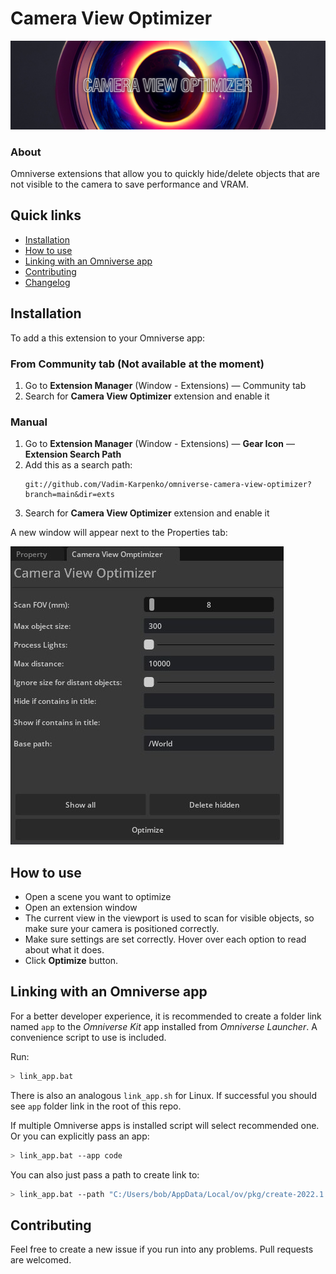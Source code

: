 # Camera View Optimizer
![welcome](readme_media/welcome.jpg)
### About
Omniverse extensions that allow you to quickly hide/delete objects that are not visible to the camera to save performance and VRAM.

## Quick links

* [Installation](#installation)
* [How to use](#how-to-use)
* [Linking with an Omniverse app](#linking-with-an-omniverse-app)
* [Contributing](#contributing)
* [Changelog](CHANGELOG.md)

## Installation
To add a this extension to your Omniverse app:
### From Community tab (Not available at the moment)
1. Go to **Extension Manager** (Window - Extensions) — Community tab
2. Search for **Camera View Optimizer** extension and enable it
### Manual
1. Go to **Extension Manager** (Window - Extensions) — **Gear Icon** — **Extension Search Path**
2. Add this as a search path: 
    ```
    git://github.com/Vadim-Karpenko/omniverse-camera-view-optimizer?branch=main&dir=exts
    ```
3. Search for **Camera View Optimizer** extension and enable it

A new window will appear next to the Properties tab:


![start window](readme_media/start_window.jpg)

## How to use
- Open a scene you want to optimize
- Open an extension window
- The current view in the viewport is used to scan for visible objects, so make sure your camera is positioned correctly.
- Make sure settings are set correctly. Hover over each option to read about what it does.
- Click **Optimize** button.

## Linking with an Omniverse app

For a better developer experience, it is recommended to create a folder link named `app` to the *Omniverse Kit* app installed from *Omniverse Launcher*. A convenience script to use is included.

Run:

```bash
> link_app.bat
```

There is also an analogous `link_app.sh` for Linux. If successful you should see `app` folder link in the root of this repo.

If multiple Omniverse apps is installed script will select recommended one. Or you can explicitly pass an app:

```bash
> link_app.bat --app code
```

You can also just pass a path to create link to:

```bash
> link_app.bat --path "C:/Users/bob/AppData/Local/ov/pkg/create-2022.1.3"
```


## Contributing
Feel free to create a new issue if you run into any problems. Pull requests are welcomed.
